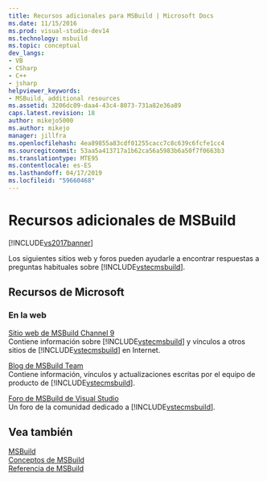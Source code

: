 ```yaml
---
title: Recursos adicionales para MSBuild | Microsoft Docs
ms.date: 11/15/2016
ms.prod: visual-studio-dev14
ms.technology: msbuild
ms.topic: conceptual
dev_langs:
- VB
- CSharp
- C++
- jsharp
helpviewer_keywords:
- MSBuild, additional resources
ms.assetid: 3206dc09-daa4-43c4-8073-731a82e36a89
caps.latest.revision: 18
author: mikejo5000
ms.author: mikejo
manager: jillfra
ms.openlocfilehash: 4ea89855a83cdf01255cacc7c8c639c6fcfe1cc4
ms.sourcegitcommit: 53aa5a413717a1b62ca56a5983b6a50f7f0663b3
ms.translationtype: MTE95
ms.contentlocale: es-ES
ms.lasthandoff: 04/17/2019
ms.locfileid: "59660468"
---
```

# <a name="additional-resources-for-msbuild"></a>Recursos adicionales de MSBuild
[!INCLUDE[vs2017banner](../includes/vs2017banner.md)]

Los siguientes sitios web y foros pueden ayudarle a encontrar respuestas a preguntas habituales sobre [!INCLUDE[vstecmsbuild](../includes/vstecmsbuild-md.md)].  
  
## <a name="microsoft-resources"></a>Recursos de Microsoft  
  
### <a name="on-the-web"></a>En la web  
 [Sitio web de MSBuild Channel 9](http://go.microsoft.com/fwlink/?LinkId=243092)  
 Contiene información sobre [!INCLUDE[vstecmsbuild](../includes/vstecmsbuild-md.md)] y vínculos a otros sitios de [!INCLUDE[vstecmsbuild](../includes/vstecmsbuild-md.md)] en Internet.  
  
 [Blog de MSBuild Team](http://go.microsoft.com/fwlink/?LinkId=65846)  
 Contiene información, vínculos y actualizaciones escritas por el equipo de producto de [!INCLUDE[vstecmsbuild](../includes/vstecmsbuild-md.md)].  
  
 [Foro de MSBuild de Visual Studio](http://go.microsoft.com/fwlink/?LinkId=48931)  
 Un foro de la comunidad dedicado a [!INCLUDE[vstecmsbuild](../includes/vstecmsbuild-md.md)].  
  
## <a name="see-also"></a>Vea también  
 [MSBuild](msbuild.md)   
 [Conceptos de MSBuild](../msbuild/msbuild-concepts.md)   
 [Referencia de MSBuild](../msbuild/msbuild-reference.md)
